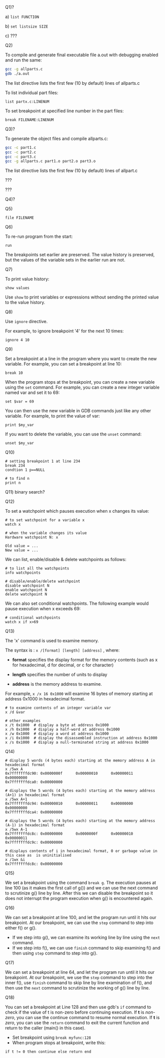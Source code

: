 

Q1)?

a) `list FUNCTION`

b) `set listsize SIZE`

c) ???

Q2) 

To compile and generate final executable file a.out with debugging enabled and run the same:
```bash
gcc -g allparts.c
gdb ./a.out
```
The list directive lists the first few (10 by default) lines of allparts.c

To list individual part files:
```gdb
list partx.c:LINENUM
``` 
To set breakpoint at specified line number in the part files:
```gdb
break FILENAME:LINENUM
```

Q3)?

To generate the object files and compile allparts.c:
```bash
gcc -c part1.c
gcc -c part2.c
gcc -c part3.c
gcc -g allparts.c part1.o part2.o part3.o
```
The list directive lists the first few (10 by default) lines of allpart.c

???

???

Q4)?




Q5) 

```gdb
file FILENAME
```



Q6) 

To re-run program from the start:
```gdb
run
```
The breakpoints set earlier are preserved.
The value history is preserved, but the values of the variable sets in the earlier run are not.


Q7)

To print value history:
```gdb
show values
```
Use `show` to print variables or expressions without sending the printed value to the value history.

Q8)

Use `ignore` directive.

For example, to ignore breakpoint '4' for the next 10 times: 
```gdb
ignore 4 10
```

Q9)

Set a breakpoint at a line in the program where you want to create the new variable. For example, you can set a breakpoint at line 10:
```gdb
break 10
```
When the program stops at the breakpoint, you can create a new variable using the `set` command. For example, you can create a new integer variable named var and set it to 69:
```gdb
set $var = 69
```
You can then use the new variable in GDB commands just like any other variable. For example, to print the value of var:
```gdb
print $my_var
```
If you want to delete the variable, you can use the `unset` command:
```gdb
unset $my_var
```


Q10)

```gdb
# setting breakpoint 1 at line 234
break 234
condtion 1 p==NULL

# to find n
print n
```


Q11) binary search?


Q12)

To set a watchpoint which pauses execution when x changes its value:
```gdb
# to set watchpoint for a variable x
watch x

# when the variable changes its value
Hardware watchpoint N: x

Old value = ...
New value = ...
```
We can list, enable/disable & delete watchpoints as follows:
```gdb
# to list all the watchpoints
info watchpoints

# disable/enable/delete watchpoint
disable watchpoint N
enable watchpoint N
delete watchpoint N
```
We can also set conditional watchpoints. The following example would pause execution when x exceeds 69:
```gdb
# conditional watchpoints
watch x if x>69
```

Q13)

The 'x' command is used to examine memory.

The syntax is : `x /[format] [length] [address]` , where:

- **format** specifies the display format for the memory contents (such as x for hexadecimal, d for decimal, or c for character)

- **length** specifies the number of units to display

- **address** is the memory address to examine.

For example, `x /x 16 0x1000` will examine 16 bytes of memory starting at address 0x1000 in hexadecimal format.
```gdb
# to examine contents of an integer variable var
x /d &var

# other examples
x /t 0x1000  # display a byte at address 0x1000
x /h 0x1000  # display a half-word at address 0x1000
x /w 0x1000  # display a word at address 0x1000
x /i 0x1000  # display the disassembled instruction at address 0x1000
x /s 0x1000  # display a null-terminated string at address 0x1000
```


Q14)
```gdb
# display 5 words (4 bytes each) starting at the memory address A in hexadecimal format
x /5wx A
0x7fffffffdc90: 0x0000000f      0x00000010      0x00000011      0x00000000
0x7fffffffdca0: 0x00000000

# displays the 5 words (4 bytes each) starting at the memory address (A+1) in hexadecimal format
x /5wx A+1
0x7fffffffdc94: 0x00000010      0x00000011      0x00000000      0x00000000
0x7fffffffdca4: 0x00000000

# displays the 5 words (4 bytes each) starting at the memory address (A-1) in hexadecimal format
x /5wx A-1
0x7fffffffdc8c: 0x00000000      0x0000000f      0x00000010      0x00000011
0x7fffffffdc9c: 0x00000000

# displays contents of i in hexadecimal format, 0 or garbage value in this case as  is uninitialised
x /1wx &i
0x7fffffffdc8c: 0x00000000
```


Q15)

We set a breakpoint using the command `break g`. The execution pauses at line 100 (as it makes the first call of g()) and we can use the next command to scrutinize g() line by line. After this we can disable the breakpoint so it does not interrupt the program execution when g() is encountered again.


Q16)

We can set a breakpoint at line 100, and let the program run until it hits our breakpoint. At our breakpoint, we can use the `step` command to step into either f() or g().
- If we step into g(), we can examine its working line by line using the `next` command.
- If we step into f(), we can use `finish` command to skip examining f() and then using `step` command to step into g().


Q17)

We can set a breakpoint at line 64, and let the program run until it hits our breakpoint. At our breakpoint, we use the `step` command to step into the inner f(), use `finish` command to skip line by line examination of f(), and then use the `next` command to scrutinize the working of g() line by line.


Q18)

You can set a breakpoint at Line 128 and then use gdb's `if` command to check if the value of t is non-zero before continuing execution. If **t** is *non-zero*, you can use the continue command to resume normal execution. If **t** is *zero*, you can use the `return` command to exit the current function and return to the caller (main() in this case).

- Set breakpoint using `break myfunc:128`
- When program stops at breakpoint, write this:     
```gdb
if t != 0 then continue else return end
```
